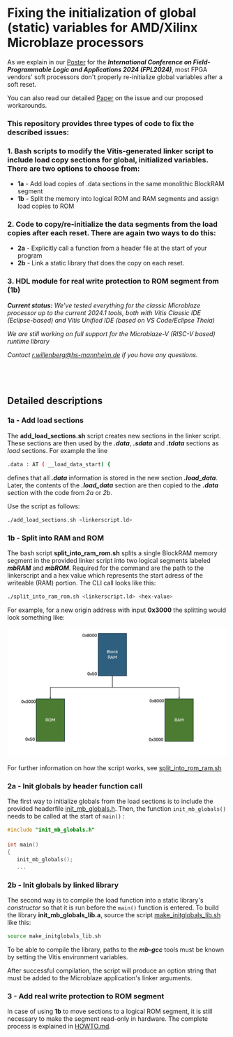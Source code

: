 # Fixing the initialization of global (static) variables for AMD/Xilinx Microblaze processors

As we explain in our [Poster](POSTER/BRAMglobalvars_Poster_FPL24.pdf) for the ***International Conference on Field-Programmable Logic and Applications 2024 (FPL2024)***, most FPGA vendors' soft processors don't properly re-initialize global variables after a soft reset.  

You can also read our detailed [Paper](PAPER/BRAMglobalvars_FullPaper.pdf) on the issue and our proposed workarounds.

### This repository provides three types of code to fix the described issues:
### 1. Bash scripts to modify the Vitis-generated linker script to include load copy sections for global, initialized variables. There are two options to choose from:
* **1a** - Add load copies of .data sections in the same monolithic BlockRAM segment
* **1b** - Split the memory into logical ROM and RAM segments and assign load copies to ROM
	
### 2. Code to copy/re-initialize the data segments from the load copies after each reset. There are again two ways to do this:
* **2a** - Explicitly call a function from a header file at the start of your program
* **2b** - Link a static library that does the copy on each reset.

### 3. HDL module for real write protection to ROM segment from (1b)

***Current status:*** *We've tested everything for the classic Microblaze processor up to the current 2024.1 tools, both with Vitis Classic IDE (Eclipse-based) and Vitis Unified IDE (based on VS Code/Eclipse Theia)*
 
*We are still working on full support for the Microblaze-V (RISC-V based) runtime library*

*Contact r.willenberg@hs-mannheim.de if you have any questions.*
## &nbsp;

## Detailed descriptions

### 1a - Add load sections

The **add_load_sections.sh** script creates new sections in the linker script.
These sections are then used by the ***.data***, ***.sdata*** and ***.tdata*** sections as *load* sections. 
For example the line
```bash
.data : AT ( __load_data_start) {
```

defines that all ***.data*** information is stored in the new section ***.load_data***. 
Later, the contents of the ***.load_data*** section are then copied to the ***.data*** section with the code from *2a* or *2b*.
 

Use the script as follows:

```bash
./add_load_sections.sh <linkerscript.ld> 
```

### 1b - Split into RAM and ROM 

The bash script **split_into_ram_rom.sh** splits a single BlockRAM memory segment in the provided linker script into two logical segments labeled ***mbRAM*** and ***mbROM***. 
Required for the command are the path to the linkerscript and a hex value which represents the start adress of the writeable (RAM) portion. 
The CLI call looks like this:

```bash
./split_into_ram_rom.sh <linkerscript.ld> <hex-value>
```

For example, for a new origin address with input **0x3000** the splitting would look something like:

<img src="1b__split_into_rom_ram__bash/split_ram_rom.png" style="width:50em">

For further information on how the script works, see 
[split_into_rom_ram.sh](1b__split_into_rom_ram__bash/split_into_rom_ram.sh)

### 2a - Init globals by header function call

The first way to initialize globals from the load sections is to include the provided headerfile [init_mb_globals.h](2a__init_globals__function/init_mb_globals.h). Then, the function ```init_mb_globals()``` needs to be called at the start of ```main()``` : 
```c
#include "init_mb_globals.h"

int main()
{
   init_mb_globals();  
   ...
```


### 2b - Init globals by linked library

The second way is to compile the load function into a static library's *constructor* so that it is run before the ```main()``` function is entered. To build the library **init_mb_globals_lib.a**, source the script [make_initglobals_lib.sh](2b__init_globals__library/make_initglobals_lib.sh) like this:
```bash
source make_initglobals_lib.sh 
```
To be able to compile the library, paths to the ***mb-gcc*** tools must be known by setting the Vitis environment variables.

After successful compilation, the script will produce an option string that must be added to the Microblaze application's linker arguments.

### 3 - Add real write protection to ROM segment

In case of using **1b** to move sections to a logical ROM segment, it is still necessary to make the segment read-only in hardware. The complete process is explained in [HOWTO.md](3___rdonly_addrfilter__vhdl/HOWTO.md).

